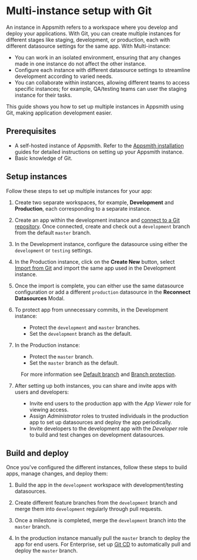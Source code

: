 # Multi-instance setup with Git 

An instance in Appsmith refers to a workspace where you develop and deploy your applications.  With Git, you can create multiple instances for different stages like staging, development, or production, each with different datasource settings for the same app. With Multi-instance:

* You can work in an isolated environment, ensuring that any changes made in one instance do not affect the other instance.
* Configure each instance with different datasource settings to streamline development according to varied needs.
* You can collaborate within instances, allowing different teams to access specific instances; for example, QA/testing teams can user the staging instance for their tasks.


This guide shows you how to set up multiple instances in Appsmith using Git, making application development easier. 

## Prerequisites

* A self-hosted instance of Appsmith. Refer to the [Appsmith installation](/getting-started/setup/installation-guides) guides for detailed instructions on setting up your Appsmith instance.
* Basic knowledge of Git.

## Setup instances

Follow these steps to set up multiple instances for your app:

1. Create two separate workspaces, for example, **Development** and **Production**, each corresponding to a separate instance.

2. Create an app within the development instance and [connect to a Git repository](/advanced-concepts/version-control-with-git/connecting-to-git-repository). Once connected, create and check out a `development` branch from the default `master` branch.

3. In the Development instance, configure the datasource using either the `development` or `testing` settings.

4. In the Production instance, click on the **Create New** button, select [Import from Git](/advanced-concepts/version-control-with-git/import-from-repository) and import the same app used in the Development instance.

5. Once the import is complete, you can either use the same datasource configuration or add a different `production` datasource in the **Reconnect Datasources** Modal.

6. To protect app from unnecessary commits, in the Development instance:

<dd>

* Protect the `development` and `master` branches.
* Set the `development` branch as the default.

</dd>

7. In the Production instance:

<dd>

* Protect the `master` branch.
* Set the `master` branch as the default.

For more information see [Default branch](/advanced-concepts/version-control-with-git/working-with-branches#default-branch) and [Branch protection](/advanced-concepts/version-control-with-git/working-with-branches#branch-protection).
</dd>

7. After setting up both instances, you can share and invite apps with users and developers:

<dd>

* Invite end users to the production app with the *App Viewer* role for viewing access.
* Assign *Administrator* roles to trusted individuals in the production app to set up datasources and deploy the app periodically.
* Invite developers to the development app with the *Developer* role to build and test changes on development datasources.

</dd>



## Build and deploy

Once you've configured the different instances, follow these steps to build apps, manage changes, and deploy them:


1. Build the app in the `development` workspace with development/testing datasources.

2. Create different feature branches from the `development` branch and merge them into `development` regularly through pull requests.

3. Once a milestone is completed, merge the `development` branch into the `master` branch.

4. In the production instance manually pull the `master` branch to deploy the app for end users. For Enterprise, set up [Git CD](/advanced-concepts/version-control-with-git/cd-with-git) to automatically pull and deploy the `master` branch.

